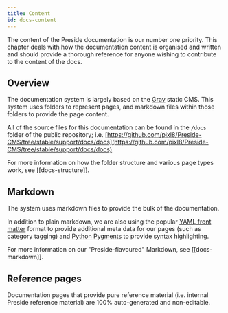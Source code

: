 ```yaml
---
title: Content
id: docs-content
---
```


The content of the Preside documentation is our number one priority. This chapter deals with how the documentation content is organised and written and should provide a thorough reference for anyone wishing to contribute to the content of the docs.

## Overview

The documentation system is largely based on the [Grav](http://getgrav.org) static CMS. This system uses folders to represent pages, and markdown files within those folders to provide the page content.

All of the source files for this documentation can be found in the `/docs` folder of the public repository; i.e. [https://github.com/pixl8/Preside-CMS/tree/stable/support/docs/docs](https://github.com/pixl8/Preside-CMS/tree/stable/support/docs/docs)

For more information on how the folder structure and various page types work, see [[docs-structure]].

## Markdown

The system uses markdown files to provide the bulk of the documentation.

In addition to plain markdown, we are also using the popular [YAML front matter](https://duckduckgo.com/?q=YAML+front+matter) format to provide additional meta data for our pages (such as category tagging) and [Python Pygments](http://pygments.org/) to provide syntax highlighting.

For more information on our "Preside-flavoured" Markdown, see [[docs-markdown]].

## Reference pages

Documentation pages that provide pure reference material (i.e. internal Preside reference material) are 100% auto-generated and non-editable.